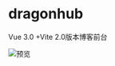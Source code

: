 # dragonhub
Vue 3.0 +Vite 2.0版本博客前台

![预览](https://6465-dev-x8az2-1302738494.tcb.qcloud.la/Grangonhub.png?sign=2bafe9617fe227f28b05dcca2455e27e&t=1596114008)

